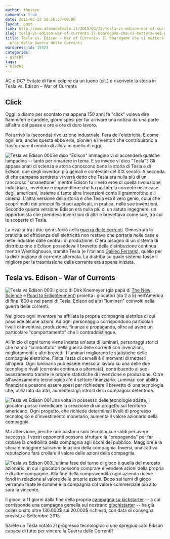 ```yaml
---
author: thesave
comments: true
date: 2015-03-22 10:56:37+00:00
layout: post
link: http://www.atomodelmale.it/2015/03/22/tesla-vs-edison-war-of-currents-il-boardgame-che-vi-mettera-nei-panni-degli-eroi-della-guerra-delle-correnti/
slug: tesla-vs-edison-war-of-currents-il-boardgame-che-vi-mettera-nei-panni-degli-eroi-della-guerra-delle-correnti
title: Tesla vs. Edison – War of Currents. Il boardgame che vi metterà nei panni degli
  eroi della Guerra delle Correnti
wordpress_id: 15523
categories:
- giochi
tags:
- Giochi
---
```


AC o DC? Evitate di farvi colpire da un tuono (cit.) e riscrivete la storia in Tesla vs. Edison – War of Currents



## Click



Oggi lo diamo per scontato ma appena 150 anni fa "click" voleva dire fiammiferi e candele, giorni spesi per far arrivare una notizia da una parte all'altra del paese e ore e ore di duro lavoro.

Poi arrivò la (seconda) rivoluzione industriale, l'era dell'elettricità. E come ogni era, anche questa ebbe eroi, pionieri e inventori che contribuirono a trasformare il mondo di allora in quello di oggi.

![Tesla vs Edison 000](http://www.atomodelmale.it/wp-content/uploads/2015/03/Tesla-vs-Edison-000.jpg)Se dico "Edison" immagino vi si accenderà qualche lampadina -- tanto per rimanere in tema. E se invece vi dico "Tesla"? Gli appassionati di scienza e storia conoscono bene la storia di Tesla e di Edison, due degli inventori più geniali e contestati del XIX secolo. A seconda di che campana sentirete vi verrà detto che Tesla era nulla più di un rancoroso "smanettone" mentre Edison fu il vero eroe di quella rivoluzione industriale, inventore e imprenditore che ha portato la corrente nelle case degli americani, insieme a tante altre invenzioni come il grammofono e il cinema. L'altra versione della storia è che Tesla era il vero genio, colui che scoprì molti dei principi fisici poi applicati, in pratica, nelle sue invenzioni. Secondo questa versione Edison era nulla più di un astuto ingegnere, un opportunista che prendeva invenzioni di altri e brevettava come sue, tra cui le scoperte di Tesla.

La rivalità tra i due geni sfociò nella [guerra delle correnti](http://it.wikipedia.org/wiki/Guerra_delle_correnti). Dimostrata la praticità ed efficienza dell'elettricità non restava che portarla nelle case e nelle industrie dalle centrali di produzione. C'era bisogno di un sistema di distribuzione e Edison possedeva il brevetto della distribuzione continua mentre Westinghouse, tramite Tesla (e l'italiano [Galileo Ferraris](http://it.wikipedia.org/wiki/Galileo_Ferraris)), quello per la distribuzione di corrente alternata. La diatriba su quale sistema fosse il migliore per la trasmissione della corrente era appena iniziata.





## Tesla vs. Edison – War of Currents



![Tesla vs Edison 003](http://www.atomodelmale.it/wp-content/uploads/2015/03/Tesla-vs-Edison-003-300x204.png)Il gioco di Dirk Knemeyer (già papà di [The New Science](https://www.kickstarter.com/projects/cqgames/the-new-science) e [Road to Enlightenment](https://www.kickstarter.com/projects/knemeyer/road-to-enlightenment)) proietta i giocatori (da 2 a 5) nell'America di fine '800 e nei panni di Tesla, Edison ed altri "luminari" coinvolti nella guerra delle correnti.

Nel gioco ogni inventore ha affiliata la propria compagnia elettrica di cui possiede alcune azioni. Ad ogni personaggio corrispondono particolari livelli di inventiva, produzione, finanza e propaganda, oltre ad avere un particolare "comportamento" che li contraddistingue.

All'inizio di ogni turno viene indetta un'asta di luminari, personaggi storici che hanno "combattuto" nella guerra delle correnti con invenzioni, miglioramenti e altri brevetti. I luminari migliorano le statistiche delle compagnie elettriche. Finita l'asta di cervelli è il momenti di metterli all'opera. Ogni luminario può essere messo al lavoro su una delle due tecnologie rivali (corrente continua o alternata), contribuendo al suo avanzamento tramite le proprie statistiche di invenzione e produzione. Oltre all'avanzamento tecnologico c'è il settore finanziario. Luminari con abilità finanziarie possono essere spesi per richiedere il brevetto di una tecnologia che, utilizzata da altri, aumenterà gli introiti della compagnia detentrice.

![Tesla vs Edison 001](http://www.atomodelmale.it/wp-content/uploads/2015/03/Tesla-vs-Edison-001-300x127.png)Una volta in possesso delle tecnologie adatte, i giocatori posso rivendicare la creazione di un progetto sul territorio americano. Ogni progetto, che richiede determinati livelli di progresso tecnologico e d'investimento monetario, aumenta il valore azionario della compagnia.

Ma attenzione, perché non bastano solo tecnologia e soldi per avere successo. I vostri opponenti possono sfruttare la "propaganda" per far crollare la credibilità della compagnia agli occhi del pubblico. Maggiore è la stima e maggiore saliranno le azioni della compagnia. Inversi, una cattiva reputazione farà crollare il valore delle azioni della compagnia.

![Tesla vs Edison 003](http://www.atomodelmale.it/wp-content/uploads/2015/03/Tesla-vs-Edison-003-300x204.png)L'ultima fase del turno di gioco è quella del mercato azionario, in cui i giocatori possono comprare e vendere azioni della propria e di altre compagnie. Alla fine della compravendita ogni azienda riceve fondi in relazione al valore delle proprie azioni. Dopo sei turni di gioco verranno tirate le somme e la compagnia col valore commerciale più alto sarà la vincente.

Il gioco, a 11 giorni dalla fine della propria [campagna su kickstarter](https://www.kickstarter.com/projects/artana/tesla-vs-edison/description)
-- a cui corrisponde una campagna gemella sul nostrano [giochistarter](http://www.giochistarter.it/scheda.php?item=1000041&crowd=1&lingua=1) -- ha già collezionato oltre 130.000$ sui 20.000$ richiesti, con data di consegna prevista a Settembre 2015.

Sarete un Tesla votato al progresso tecnologico o uno spregiudicato Edison capace di tutto per vincere la Guerra delle Correnti?
